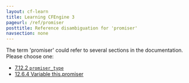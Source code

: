 ```yaml
---
layout: cf-learn
title: Learning CFEngine 3
pageurl: /ref/promiser
posttitle: Reference disambiguation for 'promiser'
navsection: none
---
```


The term 'promiser' could refer to several sections in the documentation. Please choose one:

- [7\.12\.2 <code>promiser\_type</code>](https://cfengine.com/manuals/cf3-reference.html#promiser_type-in-outputs)
- [12\.6\.4 Variable this\.promiser](https://cfengine.com/manuals/cf3-reference.html#Variable-this.promiser)
